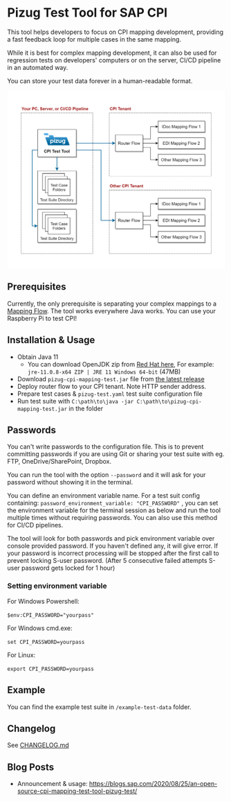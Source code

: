 # Pizug Test Tool for SAP CPI

This tool helps developers to focus on CPI mapping development, providing a fast feedback loop for multiple cases in the same mapping.

While it is best for complex mapping development, it can also be used for regression tests on developers' computers or on the server, CI/CD pipeline in an automated way.

You can store your test data forever in a human-readable format.

![Diagram Pizug Test Tool](docs/pizug-cpi-mapping-test-diagram.png)

## Prerequisites
Currently, the only prerequisite is separating your complex mappings to a [Mapping Flow](https://blogs.sap.com/2020/09/13/two-types-of-cpi-mapping-flows/). The tool works everywhere Java works. You can use your Raspberry Pi to test CPI!

## Installation & Usage

- Obtain Java 11
  - You can download OpenJDK zip from [Red Hat here](https://developers.redhat.com/products/openjdk/download), For example: `jre-11.0.8-x64 ZIP | JRE 11 Windows 64-bit` (47MB)
- Download `pizug-cpi-mapping-test.jar` file from [the latest release](https://github.com/pizug/cpi-mapping-test/releases/latest)
- Deploy router flow to your CPI tenant. Note HTTP sender address.
- Prepare test cases & `pizug-test.yaml` test suite configuration file
- Run test suite with `C:\path\to\java -jar C:\path\to\pizug-cpi-mapping-test.jar` in the folder

## Passwords

You can't write passwords to the configuration file. This is to prevent committing passwords if you are using Git or sharing your test suite with eg. FTP, OneDrive/SharePoint, Dropbox.

You can run the tool with the option `--password` and it will ask for your password without showing it in the terminal.

You can define an environment variable name. For a test suit config containing:
`password_environment_variable: "CPI_PASSWORD"` , you can set the environment variable for the terminal session as below and run the tool multiple times without requiring passwords. You can also use this method for CI/CD pipelines.

The tool will look for both passwords and pick environment variable over console provided password. If you haven't defined any, it will give error. If your password is incorrect processing will be stopped after the first call to prevent locking S-user password. (After 5 consecutive failed attempts S-user password gets locked for 1 hour)

### Setting environment variable

For Windows Powershell:

`$env:CPI_PASSWORD="yourpass"`

For Windows cmd.exe:

`set CPI_PASSWORD=yourpass`

For Linux:

`export CPI_PASSWORD=yourpass`

## Example

You can find the example test suite in `/example-test-data` folder.

## Changelog

See [CHANGELOG.md](CHANGELOG.md)

## Blog Posts

- Announcement & usage:
  <https://blogs.sap.com/2020/08/25/an-open-source-cpi-mapping-test-tool-pizug-test/>
